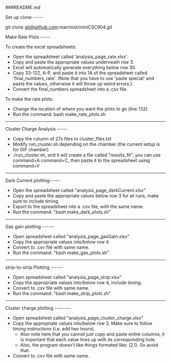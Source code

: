 ###README.md

Set up clone -----

git clone git@github.com:marctost/miniCSC904.git

Make Rate Plots -----

To create the excel spreadsheets:
* Open the spreadsheet called 'analysis_page_rate.xlsx'.
* Copy and paste the appropriate values underneath row 3.
* Excel will automatically generate everything below row 30.
* Copy 33-122, A-P, and paste it into 1A of the spreadsheet called 'final_numbers_rate'. (Note that you have to use 'paste special' and paste the values, otherwise it will throw up weird errors.)
* Convert the final_numbers spreadsheet into a .csv file.

To make the rate plots:
* Change the location of where you want the plots to go (line 132).
* Run the command: bash make_rate_plots.sh

-----------------------------------------------

Cluster Charge Analysis -----
 * Copy the column of 27s files to cluster_files.txt
 * Modify run_cluster.sh depending on the chamber (the current setup is for GIF chamber)
 * ./run_cluster.sh, and it will create a file called "results_fit", you can use command+A command+C, then paste it to the spreadsheet using command+V


-------------------------

Dark Current plotting-----
* Open the spreadsheet called "analysis_page_darkCurrent.xlsx"
* Copy and paste the appropriate values below row 3 for all runs, make sure to include timing.
* Export to the spreadsheet into a .csv file, with the same name.
* Run the command: "bash make_dark_plots.sh"


------------------------

Gas gain plotting ------
* Open spreadsheet called "analysis_page_gasGain.xlsx"
* Copy the appropriate values into/below row 4
* Convert to .csv file with same name.
* Run the command: "bash make_gas_plots.sh"


---------------------

strip-to-strip Plotting ------
* Open spreadsheet called "analysis_page_strip.xlsx"
* Copy the appropriate values into/below row 4, include timing.
* Convert to .csv file with same name.
* Run the command: "bash make_strip_plots.sh"


------------------

Cluster charge plotting --------
* Open spreadsheet called "analysis_page_cluster_charge.xlsx"
* Copy the appropriate values into/below row 3. Make sure to follow timing instructions (i.e. add two hours). 
    * Also note here that you cannot just copy and paste entire columns, it is important that each value lines up with its corresponding hole. 
    * Also, the program doesn't like things formated like: (2,1). So avoid that.
* Convert to .csv file with same name.


